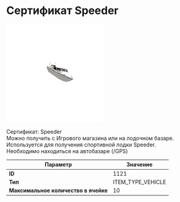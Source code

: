 # Сертификат Speeder

![Item Image](../img/1121.webp?raw=true)

Сертификат: Speeder<br>Можно получить с Игрового магазина или на лодочном базаре.<br>Используется для получения спортивной лодки Speeder.<br>Необходимо находиться на автобазаре (/GPS)


| Параметр | Значение |
|----------|----------|
| **ID** | 1121 |
| **Тип** | ITEM_TYPE_VEHICLE |
| **Максимальное количество в ячейке** | 10 |

